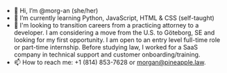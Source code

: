 - 👋 Hi, I’m @morg-an (she/her)
- 🌱 I’m currently learning Python, JavaScript, HTML & CSS (self-taught)
- 💞️ I'm looking to transition careers from a practicing attorney to a developer. I am considering a move from the U.S. to Göteborg, SE and looking for my first opportunity. I am open to an entry level full-time role or part-time internship. Before studying law, I worked for a SaaS company in technical support and customer onboarding/training.
- 📫 How to reach me: +1 (814) 853-7628 or morgan@pineapple.law. 

<!---
morg-an/morg-an is a ✨ special ✨ repository because its `README.md` (this file) appears on your GitHub profile.
You can click the Preview link to take a look at your changes.
--->
